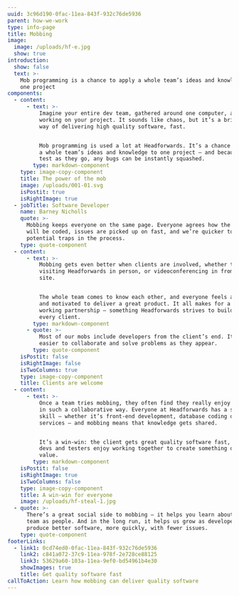 ```yaml
---
uuid: 3c96d190-0fac-11ea-843f-932c76de5936
parent: how-we-work
type: info-page
title: Mobbing
image:
  image: /uploads/hf-e.jpg
  show: true
introduction:
  show: false
  text: >-
    Mob programming is a chance to apply a whole team’s ideas and knowledge to
    one project
components:
  - content:
      - text: >-
          Imagine your entire dev team, gathered around one computer, all
          working on your project. It sounds like chaos, but it’s a brilliant
          way of delivering high quality software, fast. 


          Mob programming is used a lot at Headforwards. It’s a chance to apply
          a whole team’s ideas and knowledge to one project – and because they
          test as they go, any bugs can be instantly squashed.
        type: markdown-component
    type: image-copy-component
    title: The power of the mob
    image: /uploads/001-01.svg
    isPostit: true
    isRightImage: true
  - jobTitle: Software Developer
    name: Barney Nicholls
    quote: >-
      Mobbing keeps everyone on the same page. Everyone agrees how the software
      will be coded, issues are picked up on fast, and we’re quicker to spot
      potential traps in the process.
    type: quote-component
  - content:
      - text: >-
          Mobbing gets even better when clients are involved, whether they’re
          visiting Headforwards in person, or videoconferencing in from their
          site. 


          The whole team comes to know each other, and everyone feels aligned
          and motivated to deliver a great product. It all makes for a strong
          working partnership – something Headforwards strives to build with
          every client.
        type: markdown-component
      - quote: >-
          Most of our mobs include developers from the client’s end. It’s much
          easier to collaborate and solve problems as they appear.
        type: quote-component
    isPostit: false
    isRightImage: false
    isTwoColumns: true
    type: image-copy-component
    title: Clients are welcome
  - content:
      - text: >-
          Once a team tries mobbing, they often find they really enjoy working
          in such a collaborative way. Everyone at Headforwards has a specialist
          skill – whether it’s front-end development, database coding or web
          services – and mobbing means that knowledge gets shared.


          It’s a win-win: the client gets great quality software fast, and the
          devs and testers enjoy working together to create something of real
          value.
        type: markdown-component
    isPostit: false
    isRightImage: true
    isTwoColumns: false
    type: image-copy-component
    title: A win-win for everyone
    image: /uploads/hf-steal-1.jpg
  - quote: >-
      There’s a great social side to mobbing – it helps you learn about your
      team as people. And in the long run, it helps us grow as developers to
      produce better software, more quickly, with fewer issues.
    type: quote-component
footerLinks:
  - link1: 0cd74ed0-0fac-11ea-843f-932c76de5936
    link2: c841a072-37c9-11ea-978f-2e728ce88125
    link3: 53629a60-103a-11ea-9ef0-bd54961b4e30
    showImages: true
    title: Get quality software fast
callToAction: Learn how mobbing can deliver quality software
---
```


